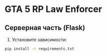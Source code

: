 # GTA 5 RP Law Enforcer

## Серверная часть (Flask)

1. Установите зависимости:
```bash
pip install -r requirements.txt